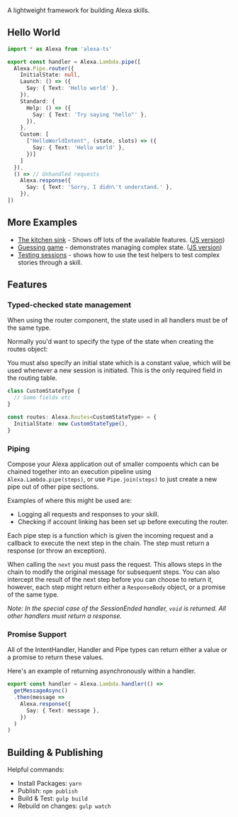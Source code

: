 A lightweight framework for building Alexa skills.

## Hello World

```typescript
import * as Alexa from 'alexa-ts'

export const handler = Alexa.Lambda.pipe([
  Alexa.Pipe.router({
    InitialState: null,
    Launch: () => ({
      Say: { Text: 'Hello world' },
    }),
    Standard: {
      Help: () => ({
        Say: { Text: 'Try saying "hello"' },
      }),
    },
    Custom: [
      ["HelloWorldIntent", (state, slots) => ({
        Say: { Text: 'Hello world' },
      })]
    ]
  }),
  () => // Unhandled requests
    Alexa.response({
      Say: { Text: 'Sorry, I didn\'t understand.' },
    }),
])
```

## More Examples

- [The kitchen sink](examples/kitchen-sink.ts) - Shows off lots of the available features. ([JS version](examples/kitchen-sink.js))
- [Guessing game](examples/guessing-game.ts) - demonstrates managing complex state. ([JS version](examples/guessing-game.js))
- [Testing sessions](examples/testing.ts) - shows how to use the test helpers to test complex stories through a skill.

## Features

### Typed-checked state management

When using the router component, the state used in all handlers must be of the same type.

Normally you'd want to specify the type of the state when creating the routes object:

You must also specify an initial state which is a constant value, which will be used whenever a new session is initiated. This is the only required field in the routing table.

```typescript
class CustomStateType {
  // Some fields etc
}

const routes: Alexa.Routes<CustomStateType> = {
  InitialState: new CustomStateType(),
}
```

### Piping

Compose your Alexa application out of smaller compoents which can be chained together into an execution pipeline using `Alexa.Lambda.pipe(steps)`, or use `Pipe.join(steps)` to just create a new pipe out of other pipe sections.

Examples of where this might be used are:

- Logging all requests and responses to your skill.
- Checking if account linking has been set up before executing the router.

Each pipe step is a function which is given the incoming request and a callback to execute the next step in the chain. The step must return a response (or throw an exception).

When calling the `next` you must pass the request. This allows steps in the chain to modify the original message for subsequent steps. You can also intercept the result of the next step before you can choose to return it, however, each step might return either a `ResponseBody` object, or a promise of the same type.

_Note: In the special case of the SessionEnded handler, `void` is returned. All other handlers must return a response._

### Promise Support

All of the IntentHandler, Handler and Pipe types can return either a value or a promise to return these values.

Here's an example of returning asynchronously within a handler.

```typescript
export const handler = Alexa.Lambda.handler(() =>
  getMessageAsync()
  .then(message =>
    Alexa.response({
      Say: { Text: message },
    })
  )
)
```

## Building & Publishing

Helpful commands:

- Install Packages: `yarn`
- Publish: `npm publish`
- Build & Test: `gulp build`
- Rebuild on changes: `gulp watch`
